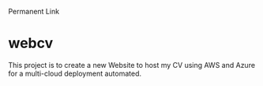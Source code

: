 Permanent Link

# webcv
This project is to create a new Website to host my CV using AWS and Azure for a multi-cloud deployment automated.
